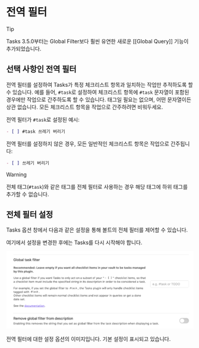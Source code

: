 # 전역 필터

> [!tip]
> Tasks 3.5.0부터는 Global Filter보다 훨씬 유연한 새로운 [[Global Query]] 기능이 추가되었습니다.

## 선택 사항인 전역 필터

전역 필터를 설정하여 Tasks가 특정 체크리스트 항목과 일치하는 작업만 추적하도록 할 수 있습니다.
예를 들어, `#task`로 설정하여 체크리스트 항목에 `#task` 문자열이 포함된 경우에만 작업으로 간주하도록 할 수 있습니다.
태그일 필요는 없으며, 어떤 문자열이든 상관 없습니다.
모든 체크리스트 항목을 작업으로 간주하려면 비워두세요.

전역 필터가 `#task`로 설정된 예시:

```markdown
- [ ] #task 쓰레기 버리기
```

전역 필터를 설정하지 않은 경우, 모든 일반적인 체크리스트 항목은 작업으로 간주됩니다:

```markdown
- [ ] 쓰레기 버리기
```

> [!warning]
> 전체 태그(`#task`)와 같은 태그를 전체 필터로 사용하는 경우 해당 태그에 하위 태그를 추가할 수 없습니다.

## 전체 필터 설정

Tasks 옵션 창에서 다음과 같은 설정을 통해 볼트의 전체 필터를 제어할 수 있습니다.

여기에서 설정을 변경한 후에는 Tasks를 다시 시작해야 합니다.

![settings-global-filter](../images/settings-global-filter.png)

전역 필터에 대한 설정 옵션의 이미지입니다. 기본 설정이 표시되고 있습니다.